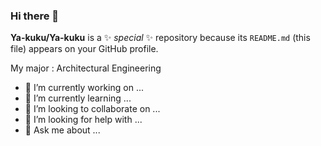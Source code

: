 ### Hi there 👋

**Ya-kuku/Ya-kuku** is a ✨ _special_ ✨ repository because its `README.md` (this file) appears on your GitHub profile.

My major : Architectural Engineering
- 🔭 I’m currently working on ...
- 🌱 I’m currently learning ...
- 👯 I’m looking to collaborate on ...
- 🤔 I’m looking for help with ...
- 💬 Ask me about ...
